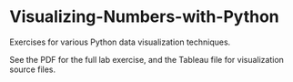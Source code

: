 # Visualizing-Numbers-with-Python
Exercises for various Python data visualization techniques.

See the PDF for the full lab exercise, and the Tableau file for visualization source files.
